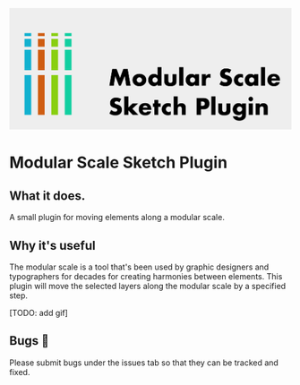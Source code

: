 ![Modular Scale Plugin Logo](./Contents/Resources/modular-scale-plugin-logo.png)

# Modular Scale Sketch Plugin

## What it does.
A small plugin for moving elements along a modular scale. 

## Why it's useful
The modular scale is a tool that's been used by graphic designers and typographers
for decades for creating harmonies between elements. This plugin will move the selected
layers along the modular scale by a specified step.

[TODO: add gif]

## Bugs 🐞
Please submit bugs under the issues tab so that they can be tracked and fixed.
